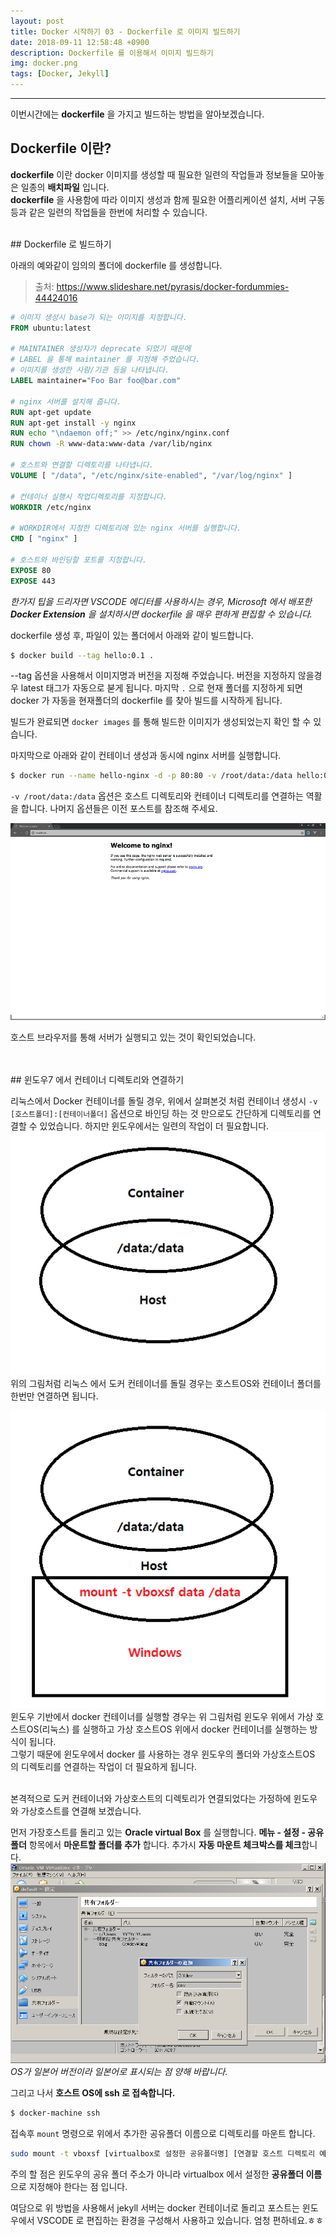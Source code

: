 ```yaml
---
layout: post
title: Docker 시작하기 03 - Dockerfile 로 이미지 빌드하기
date: 2018-09-11 12:58:48 +0900
description: Dockerfile 를 이용해서 이미지 빌드하기
img: docker.png
tags: [Docker, Jekyll]
---
```

---

이번시간에는 **dockerfile** 을 가지고 빌드하는 방법을 알아보겠습니다.

## Dockerfile 이란?
**dockerfile** 이란 docker 이미지를 생성할 때 필요한 일련의 작업들과 정보들을 모아놓은 일종의 **배치파일** 입니다.<br/>
**dockerfile** 을 사용함에 따라 이미지 생성과 함께 필요한 어플리케이션 설치, 서버 구동 등과 같은 일련의 작업들을 한번에 처리할 수 있습니다.

<br/>
## Dockerfile 로 빌드하기

아래의 예와같이 임의의 폴더에 dockerfile 를 생성합니다.
> 출처: https://www.slideshare.net/pyrasis/docker-fordummies-44424016

```dockerfile
# 이미지 생성시 base가 되는 이미지를 지정합니다.
FROM ubuntu:latest

# MAINTAINER 생성자가 deprecate 되었기 때문에
# LABEL 을 통해 maintainer 를 지정해 주었습니다.
# 이미지를 생성한 사람/기관 등을 나타냅니다.
LABEL maintainer="Foo Bar foo@bar.com"

# nginx 서버를 설치해 줍니다.
RUN apt-get update
RUN apt-get install -y nginx
RUN echo "\ndaemon off;" >> /etc/nginx/nginx.conf
RUN chown -R www-data:www-data /var/lib/nginx

# 호스트와 연결할 디렉토리를 나타냅니다.
VOLUME [ "/data", "/etc/nginx/site-enabled", "/var/log/nginx" ]

# 컨테이너 실행시 작업디렉토리를 지정합니다.
WORKDIR /etc/nginx

# WORKDIR에서 지정한 디렉토리에 있는 nginx 서버를 실행합니다.
CMD [ "nginx" ]

# 호스트와 바인딩할 포트를 지정합니다.
EXPOSE 80
EXPOSE 443
```

*한가지 팁을 드리자면 VSCODE 에디터를 사용하시는 경우, Microsoft 에서 배포한 **Docker Extension** 을 설치하시면 dockerfile 을 매우 편하게 편집할 수 있습니다.*

dockerfile 생성 후, 파일이 있는 폴더에서 아래와 같이 빌드합니다.
```bash
$ docker build --tag hello:0.1 .
```

--tag 옵션을 사용해서 이미지명과 버전을 지정해 주었습니다. 버전을 지정하지 않을경우 latest 태그가 자동으로 붇게 됩니다. 마지막 ` . ` 으로 현재 폴더를 지정하게 되면 docker 가 자동을 현재폴더의 dockerfile 를 찾아 빌드를 시작하게 됩니다.

빌드가 완료되면 `docker images` 를 통해 빌드한 이미지가 생성되었는지 확인 할 수 있습니다.

마지막으로 아래와 같이 컨테이너 생성과 동시에 nginx 서버를 실행합니다.
```bash
$ docker run --name hello-nginx -d -p 80:80 -v /root/data:/data hello:0.1
```
`-v /root/data:/data` 옵션은 호스트 디렉토리와 컨테이너 디렉토리를 연결하는 역활을 합니다. 나머지 옵션들은 이전 포스트를 참조해 주세요.

![alt text](/assets/img/2018-09-11/nginx.png)

호스트 브라우저를 통해 서버가 실행되고 있는 것이 확인되었습니다.

<br/>
<br/>
## 윈도우7 에서 컨테이너 디렉토리와 연결하기

리눅스에서 Docker 컨테이너를 돌릴 경우, 위에서 살펴본것 처럼 컨테이너 생성시 `-v [호스트폴더]:[컨테이너폴더]` 옵션으로 바인딩 하는 것 만으로도 간단하게 디렉토리를 연결할 수 있었습니다. 하지만 윈도우에서는 일련의 작업이 더 필요합니다.
![alt text](/assets/img/2018-09-11/linux-container.png)<br/>
위의 그림처럼 리눅스 에서 도커 컨테이너를 돌릴 경우는 호스트OS와 컨테이너 폴더를 한번만 연결하면 됩니다.

![alt text](/assets/img/2018-09-11/linux-container-windows.png)<br/>
윈도우 기반에서 docker 컨테이너를 실행할 경우는 위 그림처럼 윈도우 위에서 가상 호스트OS(리눅스) 를 실행하고 가상 호스트OS 위에서 docker 컨테이너를 실행하는 방식이 됩니다.<br/>
그렇기 때문에 윈도우에서 docker 를 사용하는 경우 윈도우의 폴더와 가상호스트OS 의 디렉토리를 연결하는 작업이 더 필요하게 됩니다.

<br/>
본격적으로 도커 컨테이너와 가상호스트의 디렉토리가 연결되었다는 가정하에 윈도우와 가상호스트를 연결해 보겠습니다.

먼저 가장호스트를 돌리고 있는 **Oracle virtual Box** 를 실행합니다.
**메뉴 - 설정 - 공유폴더** 항목에서 **마운트할 폴더를 추가** 합니다. 추가시 **자동 마운트 체크박스를 체크**합니다.
![alt text](/assets/img/2018-09-11/virtualbox.png)
*OS가 일본어 버전이라 일본어로 표시되는 점 양해 바랍니다.*

그리고 나서 **호스트 OS에 ssh 로 접속합니다.**
```bash
$ docker-machine ssh
```

접속후 `mount` 명령으로 위에서 추가한 공유폴더 이름으로 디렉토리를 마운트 합니다.
```bash
sudo mount -t vboxsf [virtualbox로 설정한 공유폴더명] [연결할 호스트 디렉토리 예)/root/data]
```
주의 할 점은 윈도우의 공유 폴더 주소가 아니라 virtualbox 에서 설정한 **공유폴더 이름** 으로 지정해야 한다는 점 입니다.

여담으로 위 방법을 사용해서 jekyll 서버는 docker 컨테이너로 돌리고 포스트는 윈도우에서 VSCODE 로 편집하는 환경을 구성해서 사용하고 있습니다. 엄청 편하네요.ㅎㅎ